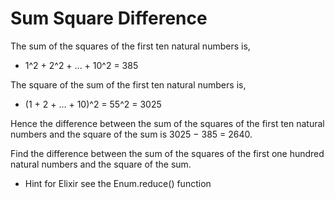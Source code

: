 # Sum Square Difference

The sum of the squares of the first ten natural numbers is,

* 1^2 + 2^2 + ... + 10^2 = 385

The square of the sum of the first ten natural numbers is,

* (1 + 2 + ... + 10)^2 = 55^2 = 3025

Hence the difference between the sum of the squares of the first ten natural numbers and the square of the sum is 3025 − 385 = 2640.

Find the difference between the sum of the squares of the first one hundred natural numbers and the square of the sum.

* Hint for Elixir see the Enum.reduce() function
